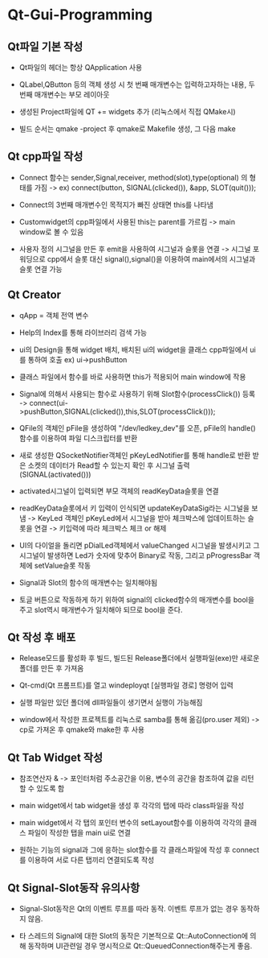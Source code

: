 # Qt-Gui-Programming

## Qt파일 기본 작성

- Qt파일의 헤더는 항상 QApplication 사용

- QLabel,QButton 등의 객체 생성 시 첫 번째 매개변수는 입력하고자하는 내용, 두 번째 매개변수는 부모 레이아웃

- 생성된 Project파일에 QT += widgets 추가 (리눅스에서 직접 QMake시)

- 빌드 순서는 qmake -project 후 qmake로 Makefile 생성, 그 다음 make

## Qt cpp파일 작성

- Connect 함수는 sender,Signal,receiver, method(slot),type(optional) 의 형태를 가짐 -> ex) connect(button, SIGNAL(clicked()), &app, SLOT(quit()));

- Connect의 3번째 매개변수인 목적지가 빠진 상태면 this를 나타냄

- Customwidget의 cpp파일에서 사용된 this는 parent를 가르킴 -> main window로 볼 수 있음

- 사용자 정의 시그널을 만든 후 emit을 사용하여 시그널과 슬롯을 연결 -> 시그널 포워딩으로 cpp에서 슬롯 대신 signal(),signal()을 이용하여 main에서의 시그널과 슬롯 연결 가능

## Qt Creator

- qApp = 객체 전역 변수

- Help의 Index를 통해 라이브러리 검색 가능

- ui의 Design을 통해 widget 배치, 배치된 ui의 widget을 클래스 cpp파일에서 ui를 통하여 호출 ex) ui->pushButton

- 클래스 파일에서 함수를 바로 사용하면 this가 적용되어 main window에 작용

- Signal에 의해서 사용되는 함수로 사용하기 위해 Slot함수(processClick()) 등록 -> connect(ui->pushButton,SIGNAL(clicked()),this,SLOT(processClick()));

- QFile의 객체인 pFile을 생성하여 "/dev/ledkey_dev"를 오픈, pFile의 handle()함수를 이용하여 파일 디스크립터를 반환

- 새로 생성한 QSocketNotifier객체인 pKeyLedNotifier를 통해 handle로 반환 받은 소켓의 데이터가 Read할 수 있는지 확인 후 시그널 출력 (SIGNAL(activated()))

- activated시그널이 입력되면 부모 객체의 readKeyData슬롯을 연결

- readKeyData슬롯에서 키 입력이 인식되면 updateKeyDataSig라는 시그널을 보냄 -> KeyLed 객체인 pKeyLed에서 시그널을 받아 체크박스에 업데이트하는 슬롯을 연결 -> 키입력에 따라 체크박스 체크 or 해제

- UI의 다이얼을 돌리면 pDialLed객체에서 valueChanged 시그널을 발생시키고 그 시그널이 발생하면 Led가 숫자에 맞추어 Binary로 작동, 그리고 pProgressBar 객체에 setValue슬롯 작동

- Signal과 Slot의 함수의 매개변수는 일치해야됨

- 토글 버튼으로 작동하게 하기 위하여 signal의 clicked함수의 매개변수를 bool을 주고 slot역시 매개변수가 일치해야 되므로 bool을 준다.

## Qt 작성 후 배포

- Release모드를 활성화 후 빌드, 빌드된 Release폴더에서 실행파일(exe)만 새로운 폴더를 만든 후 가져옴

- Qt-cmd(Qt 프롬프트)를 열고 windeployqt [실행파일 경로] 명령어 입력

- 실행 파일만 있던 폴더에 dll파일들이 생기면서 실행이 가능해짐

- window에서 작성한 프로젝트를 리눅스로 samba를 통해 옮김(pro.user 제외) -> cp로 가져온 후 qmake와 make한 후 사용

## Qt Tab Widget 작성

- 참조연산자 & -> 포인터처럼 주소공간을 이용, 변수의 공간을 참조하여 값을 리턴할 수 있도록 함

- main widget에서 tab widget을 생성 후 각각의 탭에 따라 class파일을 작성

- main widget에서 각 탭의 포인터 변수의 setLayout함수를 이용하여 각각의 클래스 파일이 작성한 탭을 main ui로 연결

- 원하는 기능의 signal과 그에 응하는 slot함수를 각 클래스파일에 작성 후 connect를 이용하여 서로 다른 탭끼리 연결되도록 작성

## Qt Signal-Slot동작 유의사항

- Signal-Slot동작은 Qt의 이벤트 루프를 따라 동작. 이벤트 루프가 없는 경우 동작하지 않음.

- 타 스레드의 Signal에 대한 Slot의 동작은 기본적으로 Qt::AutoConnection에 의해 동작하며 UI관련일 경우 명시적으로 Qt::QueuedConnection해주는게 좋음.

